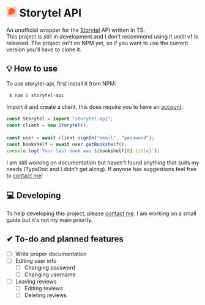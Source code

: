 # <img src="./static/logo.svg" height="27px"> Storytel API
An unofficial wrapper for the [Storytel][storytel] API written in TS.\
This project is still in development and I don't recommend using it untill v1 is released. The project isn't on NPM yet, so if you want to use the current version you'll have to clone it.

## 💡 How to use
To use storytel-api, first install it from NPM:
```shell
 $ npm i storytel-api
```

Import it and create a client, this does require you to have an [account][signup].

```ts
const Storytel = import "storytel-api";
const client = new Storytel();

const user = await client.signIn("email", "password");
const bookshelf = await user.getBookshelf();
console.log(`Your last book was ${bookshelf[0].title}`);
```
I am still working on documentation but haven't found anything that suits my needs (TypeDoc and I didn't get along). If anyone has suggestions feel free to [contact me][portfolio]!

## 💻 Developing
To help developing this project, please [contact me][portfolio].
I am working on a small guide but it's not my main priority.

## ✔ To-do and planned features
- [ ] Write proper documentation
- [ ] Editing user info
	- [ ] Changing password
	- [ ] Changing username
- [ ] Leaving reviews
	- [ ] Editing reviews
	- [ ] Deleting reviews

<!-- LINKS -->
[storytel]:https://www.storytel.com/
[signup]:https://www.storytel.com/signup/7717
[portfolio]:https://www.mauritswilke.com/
[mitmproxy]:https://mitmproxy.org/